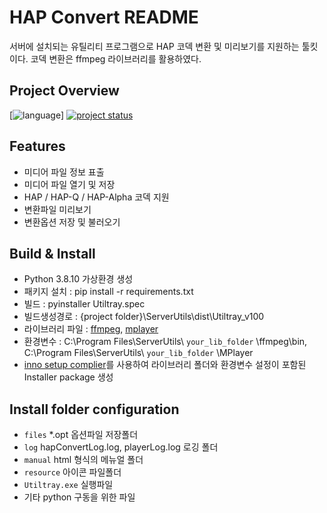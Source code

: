 # HAP Convert README

서버에 설치되는 유틸리티 프로그램으로 HAP 코덱 변환 및 미리보기를 지원하는 툴킷이다.
코덱 변환은 ffmpeg 라이브러리를 활용하였다.

## Project Overview

[![language](https://img.shields.io/badge/language-python_%7C_PyQt5-blue)]
[![project status](https://img.shields.io/badge/Tested-100%25-blue?color=green)](https://github.com/movenine/serverutils.git)

## Features

- 미디어 파일 정보 표출
- 미디어 파일 열기 및 저장
- HAP / HAP-Q / HAP-Alpha 코덱 지원
- 변환파일 미리보기
- 변환옵션 저장 및 불러오기

## Build & Install

- Python 3.8.10 가상환경 생성
- 패키지 설치 : pip install -r requirements.txt
- 빌드 : pyinstaller Utiltray.spec
- 빌드생성경로 : {project folder}\ServerUtils\dist\Utiltray_v100
- 라이브러리 파일 : [ffmpeg](https://ffmpeg.org/download.html), [mplayer](https://www.mplayerhq.hu/design7/dload.html)
- 환경변수 : C:\Program Files\ServerUtils\ `your_lib_folder` \ffmpeg\bin, C:\Program Files\ServerUtils\ `your_lib_folder` \MPlayer 
- [inno setup complier](https://jrsoftware.org/isinfo.php)를 사용하여 라이브러리 폴더와 환경변수 설정이 포함된 Installer package 생성

## Install folder configuration

- `files` *.opt 옵션파일 저장폴더
- `log` hapConvertLog.log, playerLog.log 로깅 폴더
- `manual` html 형식의 메뉴얼 폴더
- `resource` 아이콘 파일폴더
- `Utiltray.exe` 실행파일
- 기타 python 구동을 위한 파일


